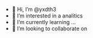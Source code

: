 - 👋 Hi, I’m @yxdth3
- 👀 I’m interested in a analitics 
- 🌱 I’m currently learning ...
- 💞️ I’m looking to collaborate on 

<!---
yxdth3/yxdth3 is a ✨ special ✨ repository because its `README.md` (this file) appears on your GitHub profile.
You can click the Preview link to take a look at your changes.
--->
